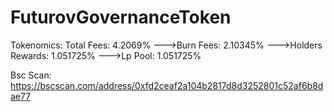 # FuturovGovernanceToken

 Tokenomics:
        Total Fees: 4.2069%
        --->Burn Fees: 2.10345%
        --->Holders Rewards: 1.051725%
        --->Lp Pool: 1.051725%

Bsc Scan: https://bscscan.com/address/0xfd2ceaf2a104b2817d8d3252801c52af6b8dae77
